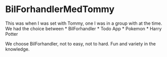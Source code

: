 # BilForhandlerMedTommy

This was when I was set with Tommy, one I was in a group with at the time. We had the choice between
	* BilForhandler
	* Todo App
	* Pokemon
	* Harry Potter

We choose BilForhandler, not to easy, not to hard. Fun and variety in the knowledge.

